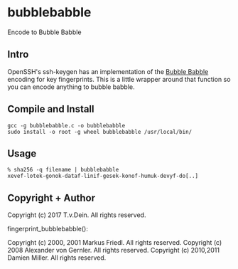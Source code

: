 # bubblebabble
Encode to Bubble Babble

## Intro

OpenSSH's  ssh-keygen  has  an  implementation of  the
[Bubble Babble](http://bohwaz.net/archives/web/Bubble_Babble.html)
encoding for  key fingerprints. This  is a little wrapper  around that
function so you can encode anything to bubble babble.

## Compile and Install

    gcc -g bubblebabble.c -o bubblebabble
    sudo install -o root -g wheel bubblebabble /usr/local/bin/

## Usage

    % sha256 -q filename | bubblebabble
    xevef-lotek-gonok-dataf-linif-gesek-konof-humuk-devyf-do[..]

## Copyright + Author

Copyright (c) 2017 T.v.Dein. All rights reserved.

fingerprint_bubblebabble(): 

Copyright (c) 2000, 2001 Markus Friedl.  All rights reserved.
Copyright (c) 2008 Alexander von Gernler.  All rights reserved.
Copyright (c) 2010,2011 Damien Miller.  All rights reserved.
